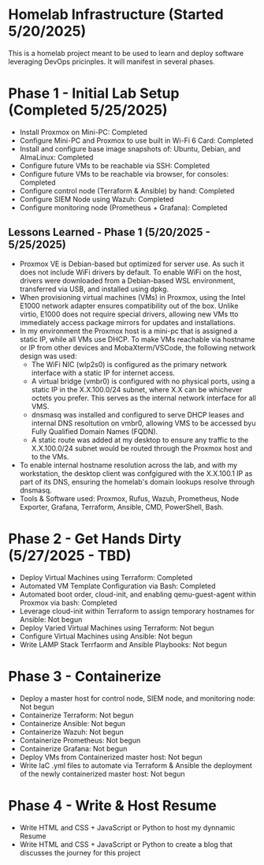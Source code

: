 # Homelab Infrastructure (Started 5/20/2025)
This is a homelab project meant to be used to learn and deploy software leveraging DevOps pricinples. It will manifest in several phases. 

# Phase 1 - Initial Lab Setup (Completed 5/25/2025)
- Install Proxmox on Mini-PC: Completed
- Configure Mini-PC and Proxmox to use built in Wi-Fi 6 Card: Completed
- Install and configure base image snapshots of: Ubuntu, Debian, and AlmaLinux: Completed
- Configure future VMs to be reachable via SSH: Completed
- Configure future VMs to be reachable via browser, for consoles: Completed
- Configure control node (Terraform & Ansible) by hand: Completed
- Configure SIEM Node using Wazuh: Completed
- Configure monitoring node (Prometheus + Grafana): Completed
## Lessons Learned - Phase 1 (5/20/2025 - 5/25/2025)
- Proxmox VE is Debian-based but optimized for server use. As such it does not include WiFi drivers by default. To enable WiFi on the host, drivers were downloaded from a Debian-based WSL environment, transferred via USB, and installed using dpkg.
- When provisioning virtual machines (VMs) in Proxmox, using the Intel E1000 network adapter ensures compatibility out of the box. Unlike virtio, E1000 does not require special drivers, allowing new VMs tto immediately access package mirrors for updates and installations.
- In my environment the Proxmox host is a mini-pc that is assigned a static IP, while all VMs use DHCP. To make VMs reachable via hostname or IP from other devices and MobaXterm/VSCode, the following network design was used:
    - The WiFi NIC (wlp2s0) is configured as the primary network interface with a static IP for internet access.
    - A virtual bridge (vmbr0) is configured with no physical ports, using a static IP in the X.X.100.0/24 subnet, where X.X can be whichever octets you prefer. This serves as the internal network interface for all VMS.
    - dnsmasq was installed and configured to serve DHCP leases and internal DNS resoltution on vmbr0, allowing VMS to be accessed byu Fully Qualified Domain Names (FQDN).
    - A static route was added at my desktop to ensure any traffic to the X.X.100.0/24 subnet would be routed through the Proxmox host and to the VMs.
- To enable internal hostname resolution across the lab, and with my workstation, the desktop client was confgigured with the X.X.100.1 IP as part of its DNS, ensuring the homelab's domain lookups resolve through dnsmasq.
- Tools & Software used: Proxmox, Rufus, Wazuh, Prometheus, Node Exporter, Grafana, Terraform, Ansible, CMD, PowerShell, Bash.
# Phase 2 - Get Hands Dirty (5/27/2025 - TBD)
- Deploy Virtual Machines using Terraform: Completed
- Automated VM Template Configuration via Bash: Completed
- Automated boot order, cloud-init, and enabling qemu-guest-agent within Proxmox via bash: Completed
- Leverage cloud-init within Terraform to assign temporary hostnames for Ansible: Not begun
- Deploy Varied Virtual Machines using Terraform: Not begun
- Configure Virtual Machines using Ansible: Not begun
- Write LAMP Stack Terrfaorm and Ansible Playbooks: Not begun
# Phase 3 - Containerize
- Deploy a master host for control node, SIEM node, and monitoring node: Not begun
- Containerize Terraform: Not begun
- Containerize Ansible: Not begun
- Containerize Wazuh: Not begun
- Containerize Prometheus: Not begun
- Containerize Grafana: Not begun
- Deploy VMs from Containerized master host: Not begun
- Write IaC .yml files to automate via Terraform & Ansible the deployment of the newly containerized master host: Not begun
# Phase 4 - Write & Host Resume
- Write HTML and CSS + JavaScript or Python to host my dynnamic Resume
- Write HTML and CSS + JavaScript or Python to create a blog that discusses the journey for this project